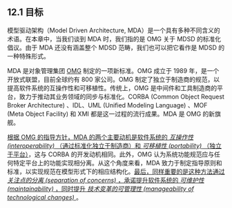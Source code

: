 ## 12.1 目标
模型驱动架构（Model Driven Architecture, MDA）是一个具有多种不同含义的术语。在本章中，当我们谈到 MDA 时，我们指的是 OMG 关于 MDSD 的标准化倡议。由于 MDA 还没有涵盖整个 MDSD 范畴，我们也可以把它看作是 MDSD 的一种特殊形式。

MDA 是对象管理集团 [OMG](../ref.md#omg) 制定的一项新标准。OMG 成立于 1989 年，是一个开放式联盟，目前全球约有 800 家公司。OMG 制定了独立于制造商的规范，以提高软件系统的互操作性和可移植性。传统上，OMG 是中间件和工具制造商的平台，致力于推动其业务领域的同步与标准化。CORBA (Common
Object Request Broker Architecture) 、IDL、UML (Unified Modeling Language) 、MOF (Meta
Object Facility) 和 XMI 都是这一过程的流行成果。MDA 是 OMG 的新旗舰。

<ins>根据 OMG 的指导方针，MDA 的两个主要动机是软件系统的 *互操作性 (interoperability)* （通过标准化独立于制造商）和 *可移植性 (portability)* （独立于平台）</ins>，这与 CORBA 的开发动机相同。此外，OMG 认为系统功能规范应与任何特定平台上的功能实现相分离。从这个角度来看，MDA 致力于制定指导原则和标准，以实现规范在模型形式下的相应结构化。<ins>最后，同样重要的是这种方法通过 *关注点的分离 (separation of concerns)* ，承诺提升软件系统的 *可维护性 (maintainability)* ，同时提升 *技术变革的可管理性 (manageability of technological changes)* </ins>。

